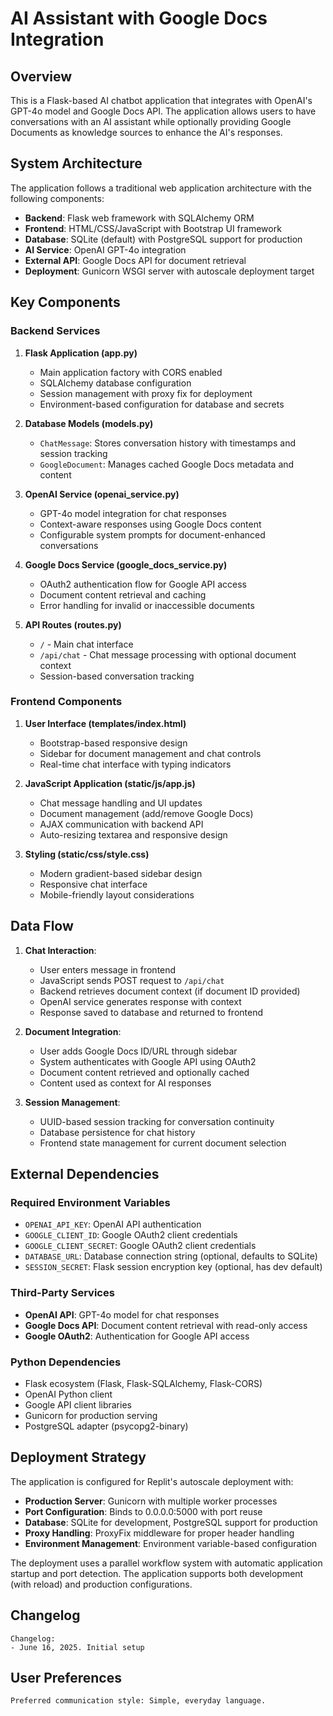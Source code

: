 # AI Assistant with Google Docs Integration

## Overview

This is a Flask-based AI chatbot application that integrates with OpenAI's GPT-4o model and Google Docs API. The application allows users to have conversations with an AI assistant while optionally providing Google Documents as knowledge sources to enhance the AI's responses.

## System Architecture

The application follows a traditional web application architecture with the following components:

- **Backend**: Flask web framework with SQLAlchemy ORM
- **Frontend**: HTML/CSS/JavaScript with Bootstrap UI framework
- **Database**: SQLite (default) with PostgreSQL support for production
- **AI Service**: OpenAI GPT-4o integration
- **External API**: Google Docs API for document retrieval
- **Deployment**: Gunicorn WSGI server with autoscale deployment target

## Key Components

### Backend Services

1. **Flask Application (app.py)**
   - Main application factory with CORS enabled
   - SQLAlchemy database configuration
   - Session management with proxy fix for deployment
   - Environment-based configuration for database and secrets

2. **Database Models (models.py)**
   - `ChatMessage`: Stores conversation history with timestamps and session tracking
   - `GoogleDocument`: Manages cached Google Docs metadata and content

3. **OpenAI Service (openai_service.py)**
   - GPT-4o model integration for chat responses
   - Context-aware responses using Google Docs content
   - Configurable system prompts for document-enhanced conversations

4. **Google Docs Service (google_docs_service.py)**
   - OAuth2 authentication flow for Google API access
   - Document content retrieval and caching
   - Error handling for invalid or inaccessible documents

5. **API Routes (routes.py)**
   - `/` - Main chat interface
   - `/api/chat` - Chat message processing with optional document context
   - Session-based conversation tracking

### Frontend Components

1. **User Interface (templates/index.html)**
   - Bootstrap-based responsive design
   - Sidebar for document management and chat controls
   - Real-time chat interface with typing indicators

2. **JavaScript Application (static/js/app.js)**
   - Chat message handling and UI updates
   - Document management (add/remove Google Docs)
   - AJAX communication with backend API
   - Auto-resizing textarea and responsive design

3. **Styling (static/css/style.css)**
   - Modern gradient-based sidebar design
   - Responsive chat interface
   - Mobile-friendly layout considerations

## Data Flow

1. **Chat Interaction**:
   - User enters message in frontend
   - JavaScript sends POST request to `/api/chat`
   - Backend retrieves document context (if document ID provided)
   - OpenAI service generates response with context
   - Response saved to database and returned to frontend

2. **Document Integration**:
   - User adds Google Docs ID/URL through sidebar
   - System authenticates with Google API using OAuth2
   - Document content retrieved and optionally cached
   - Content used as context for AI responses

3. **Session Management**:
   - UUID-based session tracking for conversation continuity
   - Database persistence for chat history
   - Frontend state management for current document selection

## External Dependencies

### Required Environment Variables
- `OPENAI_API_KEY`: OpenAI API authentication
- `GOOGLE_CLIENT_ID`: Google OAuth2 client credentials
- `GOOGLE_CLIENT_SECRET`: Google OAuth2 client credentials
- `DATABASE_URL`: Database connection string (optional, defaults to SQLite)
- `SESSION_SECRET`: Flask session encryption key (optional, has dev default)

### Third-Party Services
- **OpenAI API**: GPT-4o model for chat responses
- **Google Docs API**: Document content retrieval with read-only access
- **Google OAuth2**: Authentication for Google API access

### Python Dependencies
- Flask ecosystem (Flask, Flask-SQLAlchemy, Flask-CORS)
- OpenAI Python client
- Google API client libraries
- Gunicorn for production serving
- PostgreSQL adapter (psycopg2-binary)

## Deployment Strategy

The application is configured for Replit's autoscale deployment with:

- **Production Server**: Gunicorn with multiple worker processes
- **Port Configuration**: Binds to 0.0.0.0:5000 with port reuse
- **Database**: SQLite for development, PostgreSQL support for production
- **Proxy Handling**: ProxyFix middleware for proper header handling
- **Environment Management**: Environment variable-based configuration

The deployment uses a parallel workflow system with automatic application startup and port detection. The application supports both development (with reload) and production configurations.

## Changelog

```
Changelog:
- June 16, 2025. Initial setup
```

## User Preferences

```
Preferred communication style: Simple, everyday language.
```